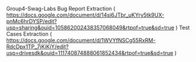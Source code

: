 Group4-Swag-Labs
Bug Report Extraction ( https://docs.google.com/document/d/14si6JTbr_uKYry5tk9UX-pnMc6hrDYSP/edit?usp=sharing&ouid=105862002438357068049&rtpof=true&sd=true )
Test Cases Extraction ( https://docs.google.com/document/d/1WVYfNSCg55RxRM-RdcDpx1TP_7jKiKiY/edit?usp=drivesdk&ouid=111740874888061852434&rtpof=true&sd=true )
